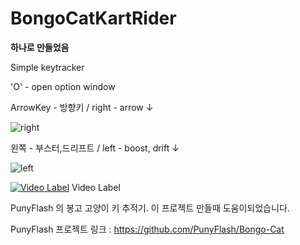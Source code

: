 # BongoCatKartRider

**하나로 만들었음**

Simple keytracker 

'O' - open option window

ArrowKey - 방향키 / right - arrow &#8595;   

![right](https://user-images.githubusercontent.com/38584993/77130364-0257b900-6a9b-11ea-9926-dbed8b6eafc3.PNG)

왼쪽 - 부스터,드리프트 / left - boost, drift &#8595;   

![left](https://user-images.githubusercontent.com/38584993/77130369-097ec700-6a9b-11ea-84ef-78ea5d0f6a86.PNG)

[![Video Label](http://img.youtube.com/vi/1pqqKzY3TTk/0.jpg)](https://youtu.be/1pqqKzY3TTk?t=0s) Video Label



PunyFlash 의 봉고 고양이 키 추적기. 
이 프로젝트 만들때 도움이되었습니다.

PunyFlash 프로젝트 링크 : https://github.com/PunyFlash/Bongo-Cat
